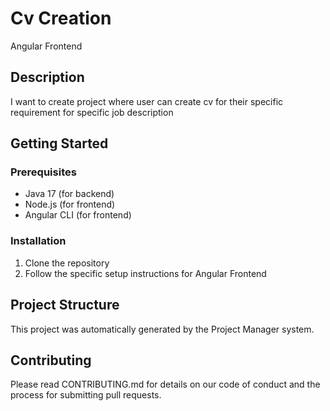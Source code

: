 # Cv Creation

Angular Frontend

## Description
I want to create project where user can create cv for their specific requirement for specific job description

## Getting Started

### Prerequisites
- Java 17 (for backend)
- Node.js (for frontend)
- Angular CLI (for frontend)

### Installation
1. Clone the repository
2. Follow the specific setup instructions for Angular Frontend

## Project Structure
This project was automatically generated by the Project Manager system.

## Contributing
Please read CONTRIBUTING.md for details on our code of conduct and the process for submitting pull requests.
